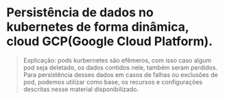 # Persistência de dados no kubernetes de forma dinâmica, cloud GCP(Google Cloud Platform).

 > Explicação: pods kurbernetes são efêmeros, com isso caso algum pod seja deletado, os dados contidos nele, também seram perdidos. Para persistência desses dados em casos de falhas ou exclusões de pod, podemos utilizar como base, os recursos e configurações descritas nesse material disponibilizado.
